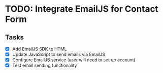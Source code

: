 # TODO: Integrate EmailJS for Contact Form

## Tasks
- [x] Add EmailJS SDK to HTML
- [x] Update JavaScript to send emails via EmailJS
- [x] Configure EmailJS service (user will need to set up account)
- [x] Test email sending functionality

